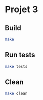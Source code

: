 # Projet 3

## Build

```sh
make
```

## Run tests

```sh
make tests
```

## Clean

```sh
make clean
```